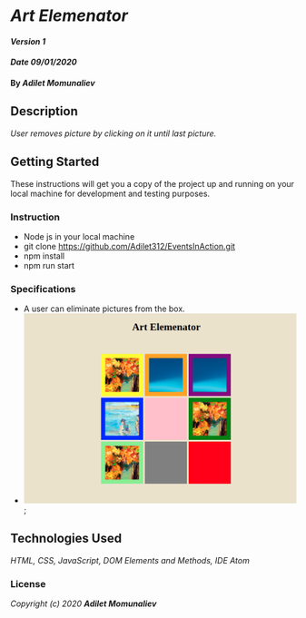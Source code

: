 # _Art Elemenator_

#### _Version 1_
#### _Date 09/01/2020_
#### By _**Adilet Momunaliev**_

## Description

_User removes picture by clicking on it until last picture._

## Getting Started

These instructions will get you a copy of the project up and running on your local machine for development and testing purposes.

### Instruction

* Node js in your local machine
* git clone https://github.com/Adilet312/EventsInAction.git
* npm install
* npm run start
### Specifications
* A user can eliminate pictures from the box.
* ![min-width:620px](artRemover.png);
## Technologies Used

_HTML, CSS, JavaScript, DOM Elements and Methods, IDE Atom_

### License

*_Copyright (c) 2020 **Adilet Momunaliev**_*
